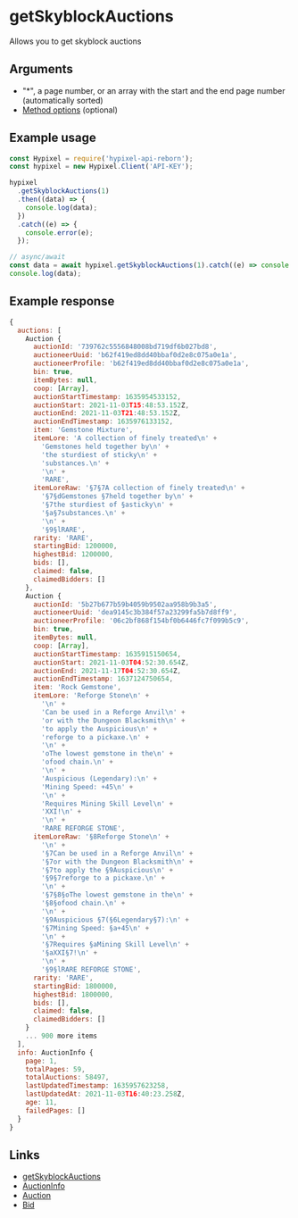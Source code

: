 # getSkyblockAuctions

Allows you to get skyblock auctions

## Arguments

- "\*", a page number, or an array with the start and the end page number (automatically sorted)
- [Method options](https://hypixel-api-reborn.github.io/#/docs/main/master/typedef/auctionsOptions) (optional)

## Example usage

```js
const Hypixel = require('hypixel-api-reborn');
const hypixel = new Hypixel.Client('API-KEY');

hypixel
  .getSkyblockAuctions(1)
  .then((data) => {
    console.log(data);
  })
  .catch((e) => {
    console.error(e);
  });

// async/await
const data = await hypixel.getSkyblockAuctions(1).catch((e) => console.error(e));
console.log(data);
```

## Example response

```js
{
  auctions: [
    Auction {
      auctionId: '739762c5556848008bd719df6b027bd8',
      auctioneerUuid: 'b62f419ed8dd40bbaf0d2e8c075a0e1a',
      auctioneerProfile: 'b62f419ed8dd40bbaf0d2e8c075a0e1a',
      bin: true,
      itemBytes: null,
      coop: [Array],
      auctionStartTimestamp: 1635954533152,
      auctionStart: 2021-11-03T15:48:53.152Z,
      auctionEnd: 2021-11-03T21:48:53.152Z,
      auctionEndTimestamp: 1635976133152,
      item: 'Gemstone Mixture',
      itemLore: 'A collection of finely treated\n' +
        'Gemstones held together by\n' +
        'the sturdiest of sticky\n' +
        'substances.\n' +
        '\n' +
        'RARE',
      itemLoreRaw: '§7§7A collection of finely treated\n' +
        '§7§dGemstones §7held together by\n' +
        '§7the sturdiest of §asticky\n' +
        '§a§7substances.\n' +
        '\n' +
        '§9§lRARE',
      rarity: 'RARE',
      startingBid: 1200000,
      highestBid: 1200000,
      bids: [],
      claimed: false,
      claimedBidders: []
    },
    Auction {
      auctionId: '5b27b677b59b4059b9502aa958b9b3a5',
      auctioneerUuid: 'dea9145c3b384f57a23299fa5b7d8ff9',
      auctioneerProfile: '06c2bf868f154bf0b6446fc7f099b5c9',
      bin: true,
      itemBytes: null,
      coop: [Array],
      auctionStartTimestamp: 1635915150654,
      auctionStart: 2021-11-03T04:52:30.654Z,
      auctionEnd: 2021-11-17T04:52:30.654Z,
      auctionEndTimestamp: 1637124750654,
      item: 'Rock Gemstone',
      itemLore: 'Reforge Stone\n' +
        '\n' +
        'Can be used in a Reforge Anvil\n' +
        'or with the Dungeon Blacksmith\n' +
        'to apply the Auspicious\n' +
        'reforge to a pickaxe.\n' +
        '\n' +
        'oThe lowest gemstone in the\n' +
        'ofood chain.\n' +
        '\n' +
        'Auspicious (Legendary):\n' +
        'Mining Speed: +45\n' +
        '\n' +
        'Requires Mining Skill Level\n' +
        'XXI!\n' +
        '\n' +
        'RARE REFORGE STONE',
      itemLoreRaw: '§8Reforge Stone\n' +
        '\n' +
        '§7Can be used in a Reforge Anvil\n' +
        '§7or with the Dungeon Blacksmith\n' +
        '§7to apply the §9Auspicious\n' +
        '§9§7reforge to a pickaxe.\n' +
        '\n' +
        '§7§8§oThe lowest gemstone in the\n' +
        '§8§ofood chain.\n' +
        '\n' +
        '§9Auspicious §7(§6Legendary§7):\n' +
        '§7Mining Speed: §a+45\n' +
        '\n' +
        '§7Requires §aMining Skill Level\n' +
        '§aXXI§7!\n' +
        '\n' +
        '§9§lRARE REFORGE STONE',
      rarity: 'RARE',
      startingBid: 1800000,
      highestBid: 1800000,
      bids: [],
      claimed: false,
      claimedBidders: []
    }
    ... 900 more items
  ],
  info: AuctionInfo {
    page: 1,
    totalPages: 59,
    totalAuctions: 58497,
    lastUpdatedTimestamp: 1635957623258,
    lastUpdatedAt: 2021-11-03T16:40:23.258Z,
    age: 11,
    failedPages: []
  }
}
```

## Links

- [getSkyblockAuctions](https://hypixel-api-reborn.github.io/#/docs/main/master/class/Client?scrollTo=getSkyblockAuctions)
- [AuctionInfo](https://hypixel-api-reborn.github.io/#/docs/main/master/class/AuctionInfo)
- [Auction](https://hypixel-api-reborn.github.io/#/docs/main/master/class/Auction)
- [Bid](https://hypixel-api-reborn.github.io/#/docs/main/master/class/Bid)
